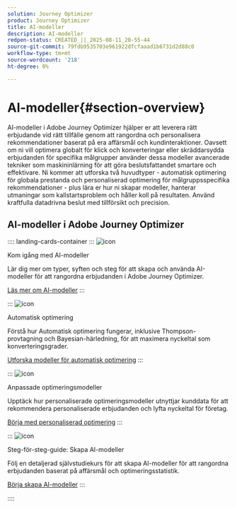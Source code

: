 ```yaml
---
solution: Journey Optimizer
product: Journey Optimizer
title: AI-modeller
description: AI-modeller
redpen-status: CREATED_||_2025-08-11_20-55-44
source-git-commit: 79fdb9535703e961922dfcfaaad1b6731d2d88c0
workflow-type: tm+mt
source-wordcount: '218'
ht-degree: 0%

---
```



# AI-modeller{#section-overview}

AI-modeller i Adobe Journey Optimizer hjälper er att leverera rätt erbjudande vid rätt tillfälle genom att rangordna och personalisera rekommendationer baserat på era affärsmål och kundinteraktioner. Oavsett om ni vill optimera globalt för klick och konverteringar eller skräddarsydda erbjudanden för specifika målgrupper använder dessa modeller avancerade tekniker som maskininlärning för att göra beslutsfattandet smartare och effektivare. Ni kommer att utforska två huvudtyper - automatisk optimering för globala prestanda och personaliserad optimering för målgruppsspecifika rekommendationer - plus lära er hur ni skapar modeller, hanterar utmaningar som kallstartsproblem och håller koll på resultaten. Använd kraftfulla datadrivna beslut med tillförsikt och precision.

## AI-modeller i Adobe Journey Optimizer

:::: landing-cards-container
:::
![icon](https://cdn.experienceleague.adobe.com/icons/book.svg)

Kom igång med AI-modeller

Lär dig mer om typer, syften och steg för att skapa och använda AI-modeller för att rangordna erbjudanden i Adobe Journey Optimizer.

[Läs mer om AI-modeller](../using/experience-decisioning/ranking/ai-models.md)
:::

:::
![icon](https://cdn.experienceleague.adobe.com/icons/chart-line.svg)

Automatisk optimering

Förstå hur Automatisk optimering fungerar, inklusive Thompson-provtagning och Bayesian-härledning, för att maximera nyckeltal som konverteringsgrader.

[Utforska modeller för automatisk optimering](../using/experience-decisioning/ranking/auto-optimization-model.md)
:::

:::
![icon](https://cdn.experienceleague.adobe.com/icons/bullseye.svg)

Anpassade optimeringsmodeller

Upptäck hur personaliserade optimeringsmodeller utnyttjar kunddata för att rekommendera personaliserade erbjudanden och lyfta nyckeltal för företag.

[Börja med personaliserad optimering](../using/experience-decisioning/ranking/personalized-optimization-model.md)
:::

:::
![icon](https://cdn.experienceleague.adobe.com/icons/circle-play.svg)

Steg-för-steg-guide: Skapa AI-modeller

Följ en detaljerad självstudiekurs för att skapa AI-modeller för att rangordna erbjudanden baserat på affärsmål och optimeringsstatistik.

[Börja skapa AI-modeller](../using/experience-decisioning/ranking/create-ai-models.md)
:::

::::
